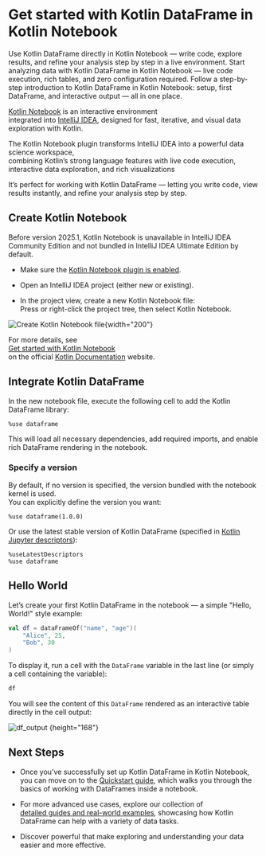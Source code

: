 # Get started with Kotlin DataFrame in Kotlin Notebook

<web-summary>
Use Kotlin DataFrame directly in Kotlin Notebook — write code, explore results, and refine your analysis step by step in a live environment.
</web-summary>

<card-summary>
Start analyzing data with Kotlin DataFrame in Kotlin Notebook — live code execution, 
rich tables, and zero configuration required.
</card-summary>

<link-summary>
Follow a step-by-step introduction to Kotlin DataFrame in Kotlin Notebook: setup, first DataFrame, and interactive output — all in one place.
</link-summary>


[Kotlin Notebook](https://kotlinlang.org/docs/kotlin-notebook-overview.html) is an interactive environment  
integrated into [IntelliJ IDEA](https://www.jetbrains.com/idea/), designed for fast, iterative, 
and visual data exploration with Kotlin.  

The Kotlin Notebook plugin transforms IntelliJ IDEA into a powerful data science workspace,  
combining Kotlin’s strong language features with live code execution, 
interactive data exploration, and rich visualizations

It’s perfect for working with Kotlin DataFrame — letting you write code, view results instantly,
and refine your analysis step by step.


## Create Kotlin Notebook

<tip>
Before version 2025.1, Kotlin Notebook is unavailable in IntelliJ IDEA Community Edition  
and not bundled in IntelliJ IDEA Ultimate Edition by default.
</tip>

* Make sure the [Kotlin Notebook plugin is enabled](https://kotlinlang.org/docs/kotlin-notebook-set-up-env.html).

* Open an IntelliJ IDEA project (either new or existing).

* In the project view, create a new Kotlin Notebook file:  
  Press <shortcut key="$NewFile"/> or right-click the project tree, then select
  <ui-path>Kotlin Notebook</ui-path>.

![Create Kotlin Notebook file](new_ktn_file.png){width="200"}

For more details, see  
[Get started with Kotlin Notebook](https://kotlinlang.org/docs/get-started-with-kotlin-notebooks.html)  
on the official [Kotlin Documentation](https://kotlinlang.org/docs/home.html) website.

## Integrate Kotlin DataFrame

In the new notebook file, execute the following cell to add the Kotlin DataFrame library:

```
%use dataframe
```

This will load all necessary dependencies, add required imports, and enable rich DataFrame rendering in the notebook.

### Specify a version

By default, if no version is specified, the version bundled with the notebook kernel is used.  
You can explicitly define the version you want:


```
%use dataframe(1.0.0)
```

Or use the latest stable version of Kotlin DataFrame
(specified in [Kotlin Jupyter descriptors](https://github.com/Kotlin/kotlin-jupyter-libraries)):


```
%useLatestDescriptors
%use dataframe
```

## Hello World

Let’s create your first Kotlin DataFrame in the notebook — a simple "Hello, World!" style example:

```kotlin
val df = dataFrameOf("name", "age")(
    "Alice", 25,
    "Bob", 30
)
```

To display it, run a cell with the `DataFrame` variable in the last line (or simply a cell containing the variable):

```kotlin
df
```

You will see the content of this `DataFrame` rendered as an interactive table directly in the cell output:

![df_output](df_output.png) {height="168"}

## Next Steps

* Once you’ve successfully set up Kotlin DataFrame in Kotlin Notebook,  
you can move on to the [Quickstart guide](quickstart.md), 
which walks you through the basics of working with DataFrames inside a notebook.

* For more advanced use cases, explore our collection of  
[detailed guides and real-world examples](Guides-And-Examples.md), 
showcasing how Kotlin DataFrame can help with a variety of data tasks.

* Discover powerful [](Kotlin-DataFrame-Features-in-Kotlin-Notebook.md) that 
make exploring and understanding your data easier and more effective.

